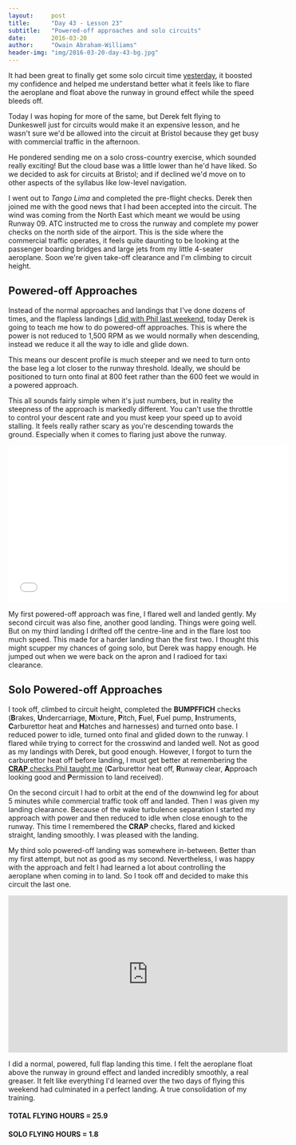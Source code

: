 ```yaml
---
layout:     post
title:      "Day 43 - Lesson 23"
subtitle:   "Powered-off approaches and solo circuits"
date:       2016-03-20
author:     "Owain Abraham-Williams"
header-img: "img/2016-03-20-day-43-bg.jpg"
---
```


It had been great to finally get some solo circuit time [yesterday](/2016/03/19/day-42-lesson-22-solo-circuits-at-dunkeswell/),
it boosted my confidence and helped me understand better what it feels like to flare the
aeroplane and float above the runway in ground effect while the speed bleeds off.

Today I was hoping for more of the same, but Derek felt flying to Dunkeswell just for
circuits would make it an expensive lesson, and he wasn't sure we'd be allowed into the
circuit at Bristol because they get busy with commercial traffic in the afternoon.

He pondered sending me on a solo cross-country exercise, which sounded really exciting!
But the cloud base was a little lower than he'd have liked. So we decided to ask for
circuits at Bristol; and if declined we'd move on to other aspects of the syllabus like
low-level navigation.

I went out to *Tango Lima* and completed the pre-flight checks. Derek then joined me with
the good news that I had been accepted into the circuit. The wind was coming from the
North East which meant we would be using Runway 09. ATC instructed me to cross the runway
and complete my power checks on the north side of the airport. This is the side where the
commercial traffic operates, it feels quite daunting to be looking at the passenger
boarding bridges and large jets from my little 4-seater aeroplane. Soon we're given
take-off clearance and I'm climbing to circuit height.

## Powered-off Approaches

Instead of the normal approaches and landings that I've done dozens of times, and the
flapless landings [I did with Phil last weekend](/2016/03/12/day-40-lesson21-flapless-landings/),
today Derek is going to teach me how to do powered-off approaches. This is where the power
is not reduced to 1,500 RPM as we would normally when descending, instead we reduce it all
the way to idle and glide down.

This means our descent profile is much steeper and we need to turn onto the base leg a lot
closer to the runway threshold. Ideally, we should be positioned to turn onto final at 800
feet rather than the 600 feet we would in a powered approach.

This all sounds fairly simple when it's just numbers, but in reality the steepness of the
approach is markedly different. You can't use the throttle to control your descent rate
and you must keep your speed up to avoid stalling. It feels really rather scary as you're
descending towards the ground. Especially when it comes to flaring just above the runway.

<iframe width="560" height="315" src="/maps/2016-03-20-day-43-lesson-23-map.html" frameborder="0"></iframe>

My first powered-off approach was fine, I flared well and landed gently. My second circuit
was also fine, another good landing. Things were going well. But on my third landing I
drifted off the centre-line and in the flare lost too much speed. This made for a harder
landing than the first two. I thought this might scupper my chances of going solo, but
Derek was happy enough. He jumped out when we were back on the apron and I radioed for
taxi clearance.

## Solo Powered-off Approaches

I took off, climbed to circuit height, completed the **BUMPFFICH** checks (**B**rakes,
**U**ndercarriage, **M**ixture, **P**itch, **F**uel, **F**uel pump, **I**nstruments,
**C**arburettor heat and **H**atches and harnesses) and turned onto base. I reduced power
to idle, turned onto final and glided down to the runway. I flared while trying to correct
for the crosswind and landed well. Not as good as my landings with Derek, but good enough.
However, I forgot to turn the carburettor heat off before landing, I must get better at
remembering the [**CRAP** checks Phil taught me](/2016/03/12/day-40-lesson21-flapless-landings/)
(**C**arburettor heat off, **R**unway clear, **A**pproach looking good and **P**ermission
to land received).

On the second circuit I had to orbit at the end of the downwind leg for about 5 minutes
while commercial traffic took off and landed. Then I was given my landing clearance.
Because of the wake turbulence separation I started my approach with power and then
reduced to idle when close enough to the runway. This time I remembered the **CRAP**
checks, flared and kicked straight, landing smoothly. I was pleased with the landing.

My third solo powered-off landing was somewhere in-between. Better than my first attempt,
but not as good as my second. Nevertheless, I was happy with the approach and felt I had
learned a lot about controlling the aeroplane when coming in to land. So I took off and
decided to make this circuit the last one.

<iframe width="560" height="315" src="https://www.youtube.com/embed/Xkq5HkkdtaE" frameborder="0" allowfullscreen></iframe>

I did a normal, powered, full flap landing this time. I felt the aeroplane float above the
runway in ground effect and landed incredibly smoothly, a real greaser. It felt like
everything I'd learned over the two days of flying this weekend had culminated in a
perfect landing. A true consolidation of my training.

#### TOTAL FLYING HOURS = 25.9

#### SOLO FLYING HOURS = 1.8
